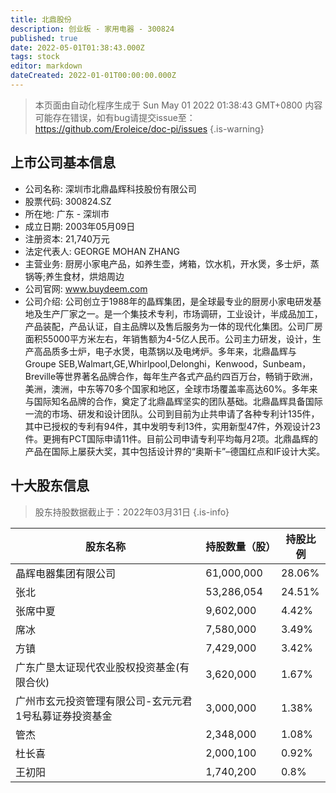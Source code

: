 ```yaml
---
title: 北鼎股份
description: 创业板 - 家用电器 - 300824
published: true
date: 2022-05-01T01:38:43.000Z
tags: stock
editor: markdown
dateCreated: 2022-01-01T00:00:00.000Z
---
```


> 本页面由自动化程序生成于 Sun May 01 2022 01:38:43 GMT+0800
> 内容可能存在错误，如有bug请提交issue至：https://github.com/Eroleice/doc-pi/issues
{.is-warning}

## 上市公司基本信息
- 公司名称: 深圳市北鼎晶辉科技股份有限公司
- 股票代码: 300824.SZ
- 所在地: 广东 - 深圳市
- 成立日期: 2003年05月09日
- 注册资本: 21,740万元
- 法定代表人: GEORGE MOHAN ZHANG
- 主营业务: 厨房小家电产品，如养生壶，烤箱，饮水机，开水煲，多士炉，蒸锅等;养生食材，烘焙周边
- 公司官网: www.buydeem.com
- 公司介绍: 公司创立于1988年的晶辉集团，是全球最专业的厨房小家电研发基地及生产厂家之一。是一个集技术专利，市场调研，工业设计，半成品加工，产品装配，产品认证，自主品牌以及售后服务为一体的现代化集团。公司厂房面积55000平方米左右，年销售额为4-5亿人民币。公司主力研发，设计，生产高品质多士炉，电子水煲，电蒸锅以及电烤炉。多年来，北鼎晶辉与Groupe SEB,Walmart,GE,Whirlpool,Delonghi，Kenwood，Sunbeam，Breville等世界著名品牌合作，每年生产各式产品约四百万台，畅销于欧洲，美洲，澳洲，中东等70多个国家和地区，全球市场覆盖率高达60%。多年来与国际知名品牌的合作，奠定了北鼎晶辉坚实的团队基础。北鼎晶辉具备国际一流的市场、研发和设计团队。公司到目前为止共申请了各种专利计135件，其中已授权的专利有94件，其中发明专利13件，实用新型47件，外观设计23件。更拥有PCT国际申请11件。目前公司申请专利平均每月2项。北鼎晶辉的产品在国际上屡获大奖，其中包括设计界的“奥斯卡”–德国红点和IF设计大奖。


## 十大股东信息
> 股东持股数据截止于：2022年03月31日
{.is-info}

| 股东名称 | 持股数量（股） | 持股比例 |
| --- | --- | --- |
| 晶辉电器集团有限公司 | 61,000,000 | 28.06% |
| 张北 | 53,286,054 | 24.51% |
| 张席中夏 | 9,602,000 | 4.42% |
| 席冰 | 7,580,000 | 3.49% |
| 方镇 | 7,429,000 | 3.42% |
| 广东广垦太证现代农业股权投资基金(有限合伙) | 3,620,000 | 1.67% |
| 广州市玄元投资管理有限公司-玄元元君1号私募证券投资基金 | 3,000,000 | 1.38% |
| 管杰 | 2,348,000 | 1.08% |
| 杜长喜 | 2,000,100 | 0.92% |
| 王初阳 | 1,740,200 | 0.8% |




